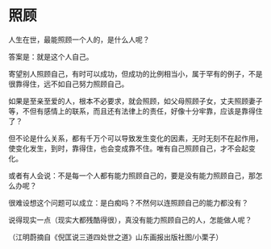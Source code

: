 # 照顾

人生在世，最能照顾一个人的，是什么人呢？ 

答案是：就是这个人自己。 

寄望别人照顾自己，有时可以成功，但成功的比例相当小，属于罕有的例子，不是很靠得住，远不如自己努力照顾自己。 

如果是至亲至爱的人，根本不必要求，就会照顾，如父母照顾子女，丈夫照顾妻子等，不但有感情上的联系，而且还有法律上的责任，好像十分牢靠，应该是靠得住了？ 

但不论是什么关系，都有千万个可以导致发生变化的因素，无时无刻不在起作用，使变化发生，到时，靠得住，也会变成靠不住。唯有自己照顾自己，才不会起变化。 

或者有人会说：不是每一个人都有能力照顾自己的，要是没有能力照顾自己，那怎么办呢？ 

很难设想这个问题可以成立：是白痴吗？不然何以连照顾自己的能力都没有？ 

说得现实一点（现实大都残酷得很），真没有能力照顾自己的人，怎能做人呢？ 

（江明蔚摘自《倪匡说三道四处世之道》山东画报出版社图/小栗子）